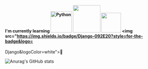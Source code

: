 #### I'm currently learning <img alt="Python" src ="https://img.shields.io/badge/Python-3776AB.svg?&style=for-the-badge&logo=Python&logoColor=white" width="70"/> <img src="https://img.shields.io/badge/bootstrap-%23563D7C.svg?style=for-the-badge&logo=bootstrap&logoColor=white" width="90"/> <img src="https://img.shields.io/badge/html5-%23E34F26.svg?style=for-the-badge&logo=html5&logoColor=white" width="65"/> <img src="https://img.shields.io/badge/Django-092E20?style=for-the-badge&logo=
Django&logoColor=white">🌱  

![Anurag's GitHub stats](https://github-readme-stats.vercel.app/api?username=petteloiv&show_icons=true&theme=buefy)
